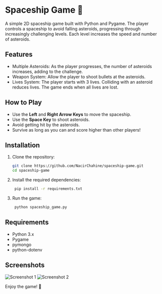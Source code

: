 # Spaceship Game 🚀

A simple 2D spaceship game built with Python and Pygame. The player controls a spaceship to avoid falling asteroids, progressing through increasingly challenging levels. Each level increases the speed and number of asteroids.

## Features
- Multiple Asteroids: As the player progresses, the number of asteroids increases, adding to the challenge.
- Weapon System: Allow the player to shoot bullets at the asteroids.
- Lives System: The player starts with 3 lives. Colliding with an asteroid reduces lives. The game ends when all lives are lost.

## How to Play
- Use the **Left** and **Right Arrow Keys** to move the spaceship.
- Use the **Space Key** to shoot asteroids.
- Avoid getting hit by the asteroids.
- Survive as long as you can and score higher than other players!

## Installation

1. Clone the repository:
   ```bash
   git clone https://github.com/NacirChahine/spaceship-game.git
   cd spaceship-game
   ```
2. Install the required dependencies:
   ```bash
    pip install -r requirements.txt
   ```
3. Run the game:
   ```bash
    python spaceship_game.py
   ```
## Requirements
- Python 3.x
- Pygame
- pymongo
- python-dotenv

## Screenshots
![Screenshot 1](https://github.com/user-attachments/assets/ebfa4677-dc23-46ca-9d6d-ba52535eea75)
![Screenshot 2](https://github.com/user-attachments/assets/b77670cd-7397-44d2-994c-130f80eaa9b6)


Enjoy the game! 🚀
